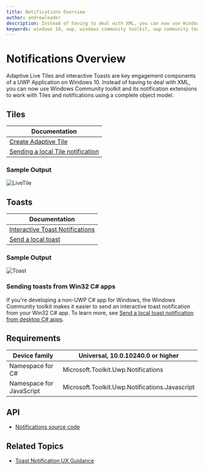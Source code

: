 ```yaml
---
title: Notifications Overview 
author: andrewleader
description: Instead of having to deal with XML, you can now use Windows Community toolkit and its notification extensions to work with Tiles and notifications using a complete object model.
keywords: windows 10, uwp, windows community toolkit, uwp community toolkit, uwp toolkit, adaptive live tiles, interactive toast, tiles, notifications
---
```


# Notifications Overview

Adaptive Live Tiles and interactive Toasts are key engagement components of a UWP Application on Windows 10.
Instead of having to deal with XML, you can now use Windows Community toolkit and its notification extensions to work with Tiles and notifications using a complete object model.

## Tiles

| Documentation |
| --- |
| [Create Adaptive Tile](https://docs.microsoft.com/windows/uwp/design/shell/tiles-and-notifications/create-adaptive-tiles) |
| [Sending a local Tile notification](https://docs.microsoft.com/windows/uwp/design/shell/tiles-and-notifications/sending-a-local-tile-notification) |

### Sample Output

![LiveTile](../resources/images/Notifications/LiveTile.gif)

## Toasts

| Documentation |
| --- |
| [Interactive Toast Notifications](https://docs.microsoft.com/windows/uwp/design/shell/tiles-and-notifications/adaptive-interactive-toasts) |
| [Send a local toast](https://docs.microsoft.com/windows/uwp/design/shell/tiles-and-notifications/send-local-toast)

### Sample Output

![Toast](../resources/images/Notifications/PopToast.gif "Toast")

### Sending toasts from Win32 C# apps

If you're developing a non-UWP C# app for Windows, the Windows Community toolkit makes it easier to send an interactive toast notification from your Win32 C# app. To learn more, see [Send a local toast notification from desktop C# apps](https://docs.microsoft.com/en-us/windows/uwp/design/shell/tiles-and-notifications/send-local-toast-desktop).

## Requirements

| Device family | Universal, 10.0.10240.0 or higher |
| --- | --- |
| Namespace for C# | Microsoft.Toolkit.Uwp.Notifications |
| Namespace for JavaScript | Microsoft.Toolkit.Uwp.Notifications.Javascript |

## API

* [Notifications source code](https://github.com/Microsoft/WindowsCommunityToolkit//tree/master/Notifications/Microsoft.Toolkit.Uwp.Notifications.UWP)

## Related Topics

* [Toast Notification UX Guidance](https://docs.microsoft.com/windows/uwp/design/shell/tiles-and-notifications/toast-ux-guidance)
